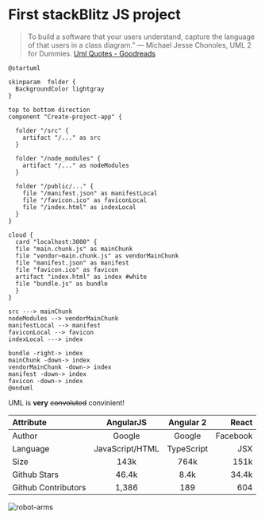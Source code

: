 # First stackBlitz JS project

> To build a software that your users understand, capture the language of that users in a class diagram.” ― Michael Jesse Chonoles, UML 2 for Dummies.
> [Uml Quotes - Goodreads](https://www.goodreads.com)

```plantuml
@startuml

skinparam  folder {
  BackgroundColor lightgray
}

top to bottom direction
component "Create-project-app" {

  folder "/src" {
    artifact "/..." as src
  }

  folder "/node_modules" {
    artifact "/..." as nodeModules
  }

  folder "/public/..." {
    file "/manifest.json" as manifestLocal
    file "/favicon.ico" as faviconLocal
    file "/index.html" as indexLocal
  }
}

cloud {
  card "localhost:3000" {
  file "main.chunk.js" as mainChunk
  file "vendor~main.chunk.js" as vendorMainChunk
  file "manifest.json" as manifest
  file "favicon.ico" as favicon
  artifact "index.html" as index #white
  file "bundle.js" as bundle
  }
}

src ---> mainChunk
nodeModules --> vendorMainChunk
manifestLocal --> manifest
faviconLocal --> favicon
indexLocal ---> index

bundle -right-> index
mainChunk -down-> index
vendorMainChunk -down-> index
manifest -down-> index
favicon -down-> index
@enduml

```

UML is **very** ~~convoluted~~ convinient!

| Attribute           |    AngularJS    | Angular 2  |    React |
| :------------------ | :-------------: | :--------: | -------: |
| Author              |     Google      |   Google   | Facebook |
| Language            | JavaScript/HTML | TypeScript |      JSX |
| Size                |      143k       |    764k    |     151k |
| Github Stars        |      46.4k      |    8.4k    |    34.4k |
| Github Contributors |      1,386      |    189     |      604 |

![robot-arms](https://www.shutterstock.com/ru/image-vector/isometric-automated-robot-arms-smart-robotic-1106121227 'robot-arms')

